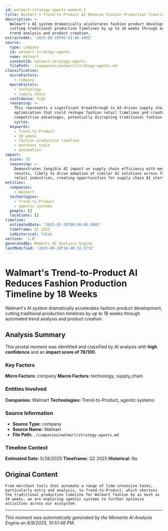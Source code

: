 ```yaml
---
id: walmart-strategy-agents-moment-2
title: Walmart's Trend-to-Product AI Reduces Fashion Production Timeline by 18 Weeks
description: >-
  Walmart's AI system dramatically accelerates fashion product development,
  cutting traditional production timelines by up to 18 weeks through automated
  trend analysis and product creation.
extractedAt: '2025-08-10T05:51:46.495Z'
source:
  type: company
  id: walmart-strategy-agents
  name: Walmart
  contentId: walmart-strategy-agents
  filePath: ./companies/walmart/strategy-agents.md
classification:
  microFactors:
    - company
  macroFactors:
    - technology
    - supply_chain
  confidence: high
  reasoning: >-
    This represents a significant breakthrough in AI-driven supply chain
    optimization that could reshape fashion retail timelines and create
    competitive advantages, potentially disrupting traditional fashion industry
    cycles.
  keywords:
    - Trend-to-Product
    - 18 weeks
    - fashion production timeline
    - merchant tools
    - automation
impact:
  score: 78
  reasoning: >-
    Demonstrates tangible AI impact on supply chain efficiency with measurable
    results, likely to drive adoption of similar AI solutions across fashion and
    retail industries, creating opportunities for supply chain AI startups.
entities:
  companies:
    - Walmart
  technologies:
    - Trend-to-Product
    - agentic systems
  people: []
  locations: []
timeline:
  estimatedDate: '2025-05-29T00:00:00.000Z'
  timeframe: Q2 2025
  isHistorical: false
version: '1.0'
generatedBy: Moments AI Analysis Engine
lastModified: '2025-08-10T16:40:32.573Z'
---
```

# Walmart's Trend-to-Product AI Reduces Fashion Production Timeline by 18 Weeks

Walmart's AI system dramatically accelerates fashion product development, cutting traditional production timelines by up to 18 weeks through automated trend analysis and product creation.

## Analysis Summary

This pivotal moment was identified and classified by AI analysis with **high confidence** and an **impact score of 78/100**.

### Key Factors

**Micro Factors:** company
**Macro Factors:** technology, supply_chain

### Entities Involved

**Companies:** Walmart
**Technologies:** Trend-to-Product, agentic systems



### Source Information

- **Source Type:** company
- **Source Name:** Walmart
- **File Path:** `./companies/walmart/strategy-agents.md`

### Timeline Context

**Estimated Date:** 5/28/2025
**Timeframe:** Q2 2025
**Historical:** No

## Original Content

```
From merchant tools that automate a range of time-intensive tasks, particularly entry and analysis, to Trend-to-Product, which shortens the traditional production timeline for Walmart fashion by as much as 18 weeks, we are exploring agentic systems to further optimize activities across our ecosystem.
```

---

*This moment was automatically generated by the Moments AI Analysis Engine on 8/9/2025, 10:51:46 PM.*
